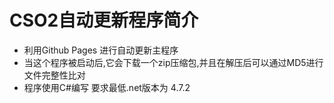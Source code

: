 CSO2自动更新程序简介
===================
*   利用Github Pages 进行自动更新主程序
* 当这个程序被启动后,它会下载一个zip压缩包,并且在解压后可以通过MD5进行文件完整性比对
* 程序使用C#编写 要求最低.net版本为 4.7.2
